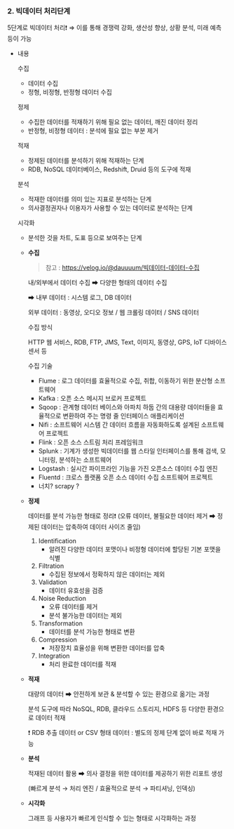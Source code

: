 ### 2. 빅데이터 처리단계

5단계로 빅데이터 처리❗ ⇒ 이를 통해 경쟁력 강화, 생산성 향상, 상황 분석, 미래 예측 등이 가능

- 내용

  수집

  - 데이터 수집
  - 정형, 비정형, 반정형 데이터 수집

  정제

  - 수집한 데이터를 적재하기 위해 필요 없는 데이터, 깨진 데이터 정리
  - 반정형, 비정형 데이터 : 분석에 필요 없는 부분 제거

  적재

  - 정제된 데이터를 분석하기 위해 적재하는 단계
  - RDB, NoSQL 데이터베이스, Redshift, Druid 등의 도구에 적재

  분석

  - 적재한 데이터를 의미 있는 지표로 분석하는 단계
  - 의사결정권자나 이용자가 사용할 수 있는 데이터로 분석하는 단계

  시각화

  - 분석한 것을 차트, 도표 등으로 보여주는 단계

    

    

  - **수집**

    > 참고 : https://velog.io/@dauuuum/빅데이터-데이터-수집

    내/외부에서 데이터 수집 ➡ 다양한 형태의 데이터 수집

    ➡ 내부 데이터 : 시스템 로그, DB 데이터

    외부 데이터 : 동영상, 오디오 정보 / 웹 크롤링 데이터 / SNS 데이터

    수집 방식

    HTTP 웹 서비스, RDB, FTP, JMS, Text, 이미지, 동영상, GPS, IoT 디바이스 센서 등

    수집 기술

    - Flume : 로그 데이터를 효율적으로 수집, 취합, 이동하기 위한 분산형 소프트웨어
    - Kafka : 오픈 소스 메시지 브로커 프로젝트
    - Sqoop : 관계형 데이터 베이스와 아파치 하둡 간의 대용량 데이터들을 효율적으로 변환하여 주는 명령 줄 인터페이스 애플리케이션
    - Nifi : 소프트웨어 시스템 간 데이터 흐름을 자동화하도록 설계된 소프트웨어 프로젝트
    - Flink : 오픈 소스 스트림 처리 프레임워크
    - Splunk : 기계가 생성한 빅데이터를 웹 스타일 인터페이스를 통해 검색, 모니터링, 분석하는 소프트웨어
    - Logstash : 실시간 파이프라인 기능을 가진 오픈소스 데이터 수집 엔진
    - Fluentd : 크로스 플랫폼 오픈 소스 데이터 수집 소프트웨어 프로젝트
    - 너치? scrapy ?

  - **정제**

    데이터를 분석 가능한 형태로 정리❗ (오류 데이터, 불필요한 데이터 제거 ➡ 정제된 데이터는 압축하여 데이터 사이즈 줄임)

    1. Identification
       - 알려진 다양한 데이터 포맷이나 비정형 데이터에 할당된 기본 포맷을 식별
    2. Filtration
       - 수집된 정보에서 정확하지 않은 데이터는 제외
    3. Validation
       - 데이터 유효성을 검증
    4. Noise Reduction
       - 오류 데이터를 제거
       - 분석 불가능한 데이터는 제외
    5. Transformation
       - 데이터를 분석 가능한 형태로 변환
    6. Compression
       - 저장장치 효율성을 위해 변환한 데이터를 압축
    7. Integration
       - 처리 완료한 데이터를 적재

  - **적재**

    대량의 데이터 ➡ 안전하게 보관 & 분석할 수 있는 환경으로 옮기는 과정

    분석 도구에 따라 NoSQL, RDB, 클라우드 스토리지, HDFS 등 다양한 환경으로 데이터 적재

    ❗ RDB 추출 데이터 or CSV 형태 데이터 : 별도의 정제 단계 없이 바로 적재 가능

  - **분석**

    적재된 데이터 활용 ➡  의사 결정을 위한 데이터를 제공하기 위한 리포트 생성

    (빠르게 분석 → 처리 엔진 / 효율적으로 분석 → 파티셔닝, 인덱싱)

  - **시각화**

    그래프 등 사용자가 빠르게 인식할 수 있는 형태로 시각화하는 과정